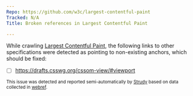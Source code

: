 ```yaml
---
Repo: https://github.com/w3c/largest-contentful-paint
Tracked: N/A
Title: Broken references in Largest Contentful Paint

---
```


While crawling [Largest Contentful Paint](https://w3c.github.io/largest-contentful-paint/), the following links to other specifications were detected as pointing to non-existing anchors, which should be fixed:
* [ ] https://drafts.csswg.org/cssom-view/#viewport

<sub>This issue was detected and reported semi-automatically by [Strudy](https://github.com/w3c/strudy/) based on data collected in [webref](https://github.com/w3c/webref/).</sub>